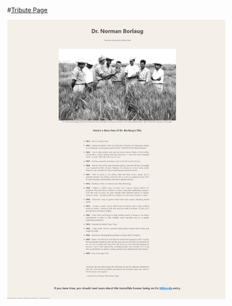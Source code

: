 #[Tribute Page](https://codepen.io/odakris/full/MWBxppg)

<p align="center">
  <img src="./tributepage.png"/>
</p>
